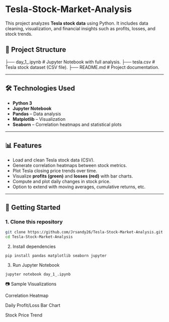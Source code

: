 # Tesla-Stock-Market-Analysis
This project analyzes **Tesla stock data** using Python.   It includes data cleaning, visualization, and financial insights such as profits, losses, and stock trends.

## 📂 Project Structure
├── day_1_.ipynb # Jupyter Notebook with full analysis.
├── tesla.csv # Tesla stock dataset (CSV file).
├── README.md # Project documentation.

---

## 🛠️ Technologies Used
- **Python 3**
- **Jupyter Notebook**
- **Pandas** – Data analysis
- **Matplotlib** – Visualization
- **Seaborn** – Correlation heatmaps and statistical plots

---

## 📊 Features
- Load and clean Tesla stock data (CSV).
- Generate correlation heatmaps between stock metrics.
- Plot Tesla closing price trends over time.
- Visualize **profits (green)** and **losses (red)** with bar charts.
- Compute and plot daily changes in stock price.
- Option to extend with moving averages, cumulative returns, etc.

---

## 🚀 Getting Started

### 1. Clone this repository
```bash
git clone https://github.com/Jrsandy26/Tesla-Stock-Market-Analysis.git
cd Tesla-Stock-Market-Analysis
```
2. Install dependencies
```
pip install pandas matplotlib seaborn jupyter
```
3. Run Jupyter Notebook
```
jupyter notebook day_1_.ipynb
```
📷 Sample Visualizations

Correlation Heatmap

Daily Profit/Loss Bar Chart

Stock Price Trend
